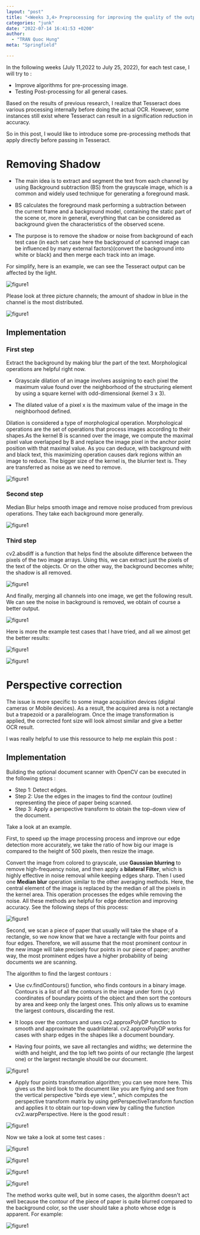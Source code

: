 ```yaml
---
layout: "post"
title: "<Weeks 3,4> Preprocessing for improving the quality of the output"
categories: "junk"
date: "2022-07-14 16:41:53 +0200"
author:
  - "TRAN Quoc Hung"
meta: "Springfield"

---
```


In the following weeks (July 11,2022 to July 25, 2022), for each test case, I will try to :

- Improve algorithms for pre-processing image.
- Testing Post-processing for all general cases.  

Based on the results of previous research, I realize that Tesseract does various processing internally before doing the actual OCR. However, some instances still exist where Tesseract can result in a signification reduction in accuracy. 

So in this post, I would like to introduce some pre-processing methods that apply directly before passing in Tesseract.

# **Removing Shadow** 

- The main idea is to extract and segment the text from each channel by using Background subtraction (BS) from the grayscale image, which is a common and widely used technique for generating a foreground mask. 

- BS calculates the foreground mask performing a subtraction between the current frame and a background model, containing the static part of the scene or, more in general, everything that can be considered as background given the characteristics of the observed scene.

- The purpose is to remove the shadow or noise from background of each test case (in each set case here the background of scanned image can be influenced by many external factors)(convert the background into white or black) and then merge each track into an image.  

For simplify, here is an example, we can see the Tesseract output can be affected by the light.  

![figure1](https://github.com/quochungtran/Gsoc2022-tesseract-ocr/blob/master/data/shadow_page_book.png?raw=true)

Please look at three picture channels; the amount of shadow in blue in the channel is the most distributed.

![figure1](https://github.com/quochungtran/Gsoc2022-tesseract-ocr/blob/master/image_blog/bl2_1.png?raw=true)


## Implementation
### First step 

Extract the background by making blur the part of the text. Morphological operations are helpful right now. 

- Grayscale dilation of an image involves assigning to each pixel the maximum value found over the neighborhood of the structuring element by using a square kernel with odd-dimensional (kernel 3 x 3).

- The dilated value of a pixel x is the maximum value of the image in the neighborhood defined.

Dilation is considered a type of morphological operation. Morphological operations are the set of operations that process images according to their shapes.As the kernel B is scanned over the image, we compute the maximal pixel value overlapped by B and replace the image pixel in the anchor point position with that maximal value. As you can deduce, with background with and black text, this maximizing operation causes dark regions within an image to reduce. The bigger size of the kernel is, the blurrier text is. They are transferred as noise as we need to remove. 


![figure1](https://github.com/quochungtran/Gsoc2022-tesseract-ocr/blob/master/image_blog/bl2_2.png?raw=true)

### Second step 

Median Blur helps smooth image and remove noise produced from previous operations. They take each background more generally.



![figure1](https://github.com/quochungtran/Gsoc2022-tesseract-ocr/blob/master/image_blog/bl2_3.png?raw=true)

### Third step 

cv2.absdiff is a function that helps find the absolute difference between the pixels of the two image arrays. Using this, we can extract just the pixels of the text of the objects. Or on the other way, the background becomes white; the shadow is all removed. 


![figure1](https://github.com/quochungtran/Gsoc2022-tesseract-ocr/blob/master/image_blog/bl2_4.png?raw=true)

And finally, merging all channels into one image, we get the following result. We can see the noise in background is removed, we obtain of course a better output.   

![figure1](https://github.com/quochungtran/Gsoc2022-tesseract-ocr/blob/master/image_blog/results_remove_shadow.png?raw=true)


Here is more the example test cases that I have tried, and all we almost get the better results: 

![figure1](https://github.com/quochungtran/Gsoc2022-tesseract-ocr/blob/master/image_blog/bl2_5.png?raw=true)

![figure1](https://github.com/quochungtran/Gsoc2022-tesseract-ocr/blob/master/image_blog/bl2_6.png?raw=true)


# **Perspective correction**

The issue is more specific to some image acquisition devices (digital cameras or Mobile devices). As a result, the acquired area is not a rectangle but a trapezoid or a parallelogram. Once the image transformation is applied, the corrected font size will look almost similar and give a better OCR result.   

I was really helpful to use this ressource to help me explain this post :


## Implementation

Building the optional document scanner with OpenCV can be executed in the following steps :

- Step 1: Detect edges.
- Step 2: Use the edges in the images to find the contour (outline) representing the piece of paper being scanned.   
- Step 3: Apply a perspective transform to obtain the top-down view of the document.  


Take a look at an example. 

First, to speed up the image processing process and improve our edge detection more accurately, we take the ratio of how big our image is compared to the height of 500 pixels, then resize the image.  

Convert the image from colored to grayscale, use **Gaussian blurring** to remove high-frequency noise, and then apply a **bilateral Filter**, which is highly effective in noise removal while keeping edges sharp. Then I used one **Median blur** operation similar to the other averaging methods. Here, the central element of the image is replaced by the median of all the pixels in the kernel area. This operation processes the edges while removing the noise. All these methods are helpful for edge detection and improving accuracy. See the following steps of this process: 

![figure1](https://github.com/quochungtran/Gsoc2022-tesseract-ocr/blob/master/image_blog/bl2_7.png?raw=true)


Second, we scan a piece of paper that usually will take the shape of a rectangle, so we now know that we have a rectangle with four points and four edges. Therefore, we will assume that the most prominent contour in the new image will take precisely four points in our piece of paper; another way, the most prominent edges have a higher probability of being documents we are scanning. 

The algorithm to find the largest contours : 

- Use cv.findContours() function, who finds contours in a binary image. Contours is a list of all the contours in the image under form (x,y) coordinates of boundary points of the object and then sort the contours by area and keep only the largest ones. This only allows us to examine the largest contours, discarding the rest. 

- It loops over the contours and uses cv2.approxPolyDP function to smooth and approximate the quadrilateral. cv2.approxPolyDP works for cases with sharp edges in the shapes like a document boundary.

- Having four points, we save all rectangles and widths; we determine the width and height, and the top left two points of our rectangle (the largest one) or the largest rectangle should be our document. 
		
![figure1](https://github.com/quochungtran/Gsoc2022-tesseract-ocr/blob/master/image_blog/bl2_8.png?raw=true)


- Apply four points transformation algorithm; you can see more here. This gives us the bird look to the document like you are flying and see from the vertical perspective "birds eye view.", which computes the perspective transform matrix by using getPerspectiveTransform function and applies it to obtain our top-down view by calling the function cv2.warpPerspective. 
Here is the good result : 

![figure1](https://github.com/quochungtran/Gsoc2022-tesseract-ocr/blob/master/image_blog/bl2_9.png?raw=true)
 

Now we take a look at some test cases : 

![figure1](https://github.com/quochungtran/Gsoc2022-tesseract-ocr/blob/master/image_blog/perspec_res1.png?raw=true)

![figure1](https://github.com/quochungtran/Gsoc2022-tesseract-ocr/blob/master/image_blog/perspec_res2.png?raw=true)

![figure1](https://github.com/quochungtran/Gsoc2022-tesseract-ocr/blob/master/image_blog/perspec_res3.png?raw=true)

![figure1](https://github.com/quochungtran/Gsoc2022-tesseract-ocr/blob/master/image_blog/perspec_res4.png?raw=true)

The method works quite well, but in some cases, the algorithm doesn't act well because the contour of the piece of paper is quite blurred compared to the background color, so the user should take a photo whose edge is apparent. For example: 

![figure1](https://github.com/quochungtran/Gsoc2022-tesseract-ocr/blob/master/image_blog/perspec_bad_res.png?raw=true)


   


